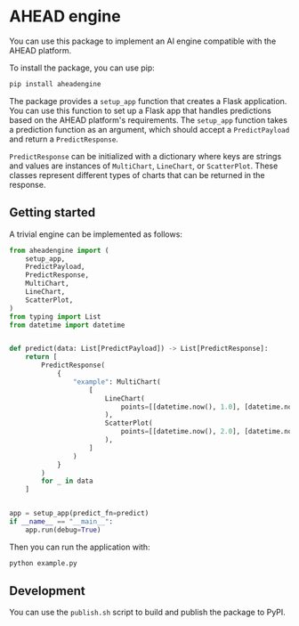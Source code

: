 # AHEAD engine

You can use this package to implement an AI engine compatible with the AHEAD platform.

To install the package, you can use pip:

```bash
pip install aheadengine
```

The package provides a `setup_app` function that creates a Flask application. You can use this function to set up a Flask app that handles predictions based on the AHEAD platform's requirements. The `setup_app` function takes a prediction function as an argument, which should accept a `PredictPayload` and return a `PredictResponse`.

`PredictResponse` can be initialized with a dictionary where keys are strings and values are instances of `MultiChart`, `LineChart`, or `ScatterPlot`. These classes represent different types of charts that can be returned in the response.

## Getting started

A trivial engine can be implemented as follows:

```python
from aheadengine import (
    setup_app,
    PredictPayload,
    PredictResponse,
    MultiChart,
    LineChart,
    ScatterPlot,
)
from typing import List
from datetime import datetime


def predict(data: List[PredictPayload]) -> List[PredictResponse]:
    return [
        PredictResponse(
            {
                "example": MultiChart(
                    [
                        LineChart(
                            points=[[datetime.now(), 1.0], [datetime.now(), 2.0]]
                        ),
                        ScatterPlot(
                            points=[[datetime.now(), 2.0], [datetime.now(), 3.0]]
                        ),
                    ]
                )
            }
        )
        for _ in data
    ]


app = setup_app(predict_fn=predict)
if __name__ == "__main__":
    app.run(debug=True)
```

Then you can run the application with:

```bash
python example.py
```

## Development

You can use the `publish.sh` script to build and publish the package to PyPI.
